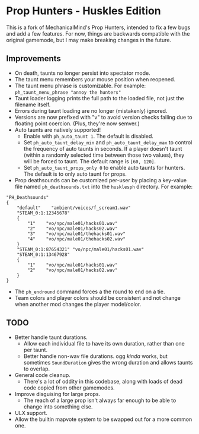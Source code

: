 # Prop Hunters - Huskles Edition

This is a fork of MechanicalMind's Prop Hunters, intended to fix a few bugs and add a few features.
For now, things are backwards compatible with the original gamemode, but I may make breaking changes
in the future.

## Improvements

- On death, taunts no longer persist into spectator mode.
- The taunt menu remembers your mouse position when reopened.
- The taunt menu phrase is customizable. For example: `ph_taunt_menu_phrase "annoy the hunters"`
- Taunt loader logging prints the full path to the loaded file, not just the filename itself.
- Errors during taunt loading are no longer (mistakenly) ignored.
- Versions are now prefixed with "v" to avoid version checks failing due to floating point coercion. (Plus, they're now semver.)
- Auto taunts are natively supported!
    - Enable with `ph_auto_taunt 1`. The default is disabled.
    - Set `ph_auto_taunt_delay_min` and `ph_auto_taunt_delay_max` to control the frequency of auto taunts in seconds. If a player doesn't taunt (within a randomly selected time between those two values), they will be forced to taunt. The default range is `[60, 120]`.
    - Set `ph_auto_taunt_props_only 0` to enable auto taunts for hunters. The default is to only auto taunt for props.
- Prop deathsounds can be customized per-user by placing a key-value file named `ph_deathsounds.txt` into the `husklesph` directory. For example:
```
"PH_Deathsounds"
{
    "default"    "ambient/voices/f_scream1.wav"
    "STEAM_0:1:12345678"
    {
        "1"    "vo/npc/male01/hacks01.wav"
        "2"    "vo/npc/male01/hacks02.wav"
        "3"    "vo/npc/male01/thehacks01.wav"
        "4"    "vo/npc/male01/thehacks02.wav"
    }
    "STEAM_0:1:87654321" "vo/npc/male01/hacks01.wav"
    "STEAM_0:1:13467928"
    {
        "1"    "vo/npc/male01/hacks01.wav"
        "2"    "vo/npc/male01/hacks02.wav"
    }
}
```
- The `ph_endround` command forces a the round to end on a tie.
- Team colors and player colors should be consistent and not change when another mod changes the player model/color.

## TODO

- Better handle taunt durations.
    - Allow each individual file to have its own duration, rather than one per taunt.
    - Better handle non-wav file durations. ogg _kinda_ works, but sometimes `SoundDuration` gives the wrong duration and allows taunts to overlap.
- General code cleanup.
    - There's a lot of oddity in this codebase, along with loads of dead code copied from other gamemodes.
- Improve disguising for large props.
    - The reach of a large prop isn't always far enough to be able to change into something else.
- ULX support.
- Allow the builtin mapvote system to be swapped out for a more common one.